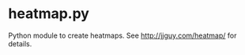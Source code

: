 heatmap.py
==========

Python module to create heatmaps.   See http://jjguy.com/heatmap/ for details.
